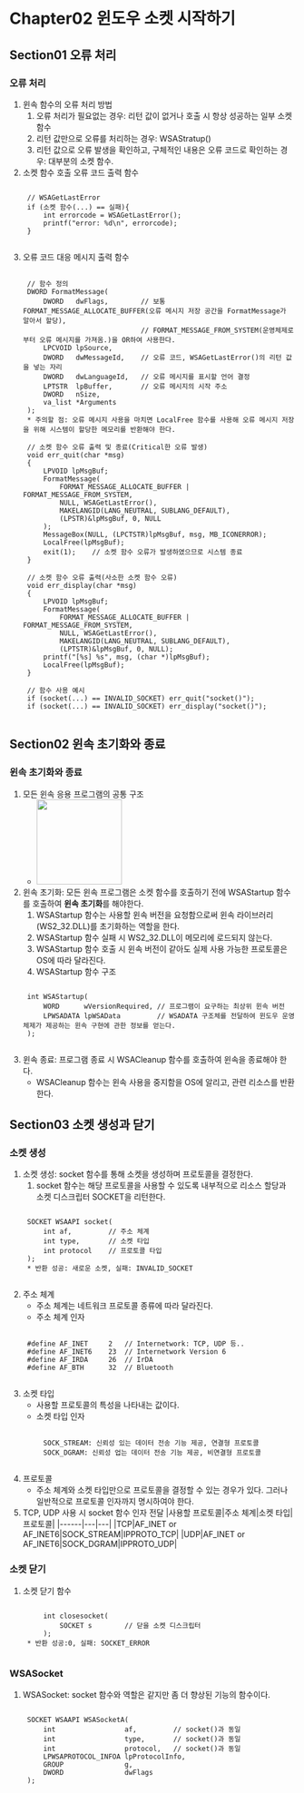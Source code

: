 # Chapter02 윈도우 소켓 시작하기
## Section01 오류 처리
### 오류 처리
1. 윈속 함수의 오류 처리 방법
    1) 오류 처리가 필요없는 경우: 리턴 값이 없거나 호출 시 항상 성공하는 일부 소켓 함수
    2) 리턴 값만으로 오류를 처리하는 경우: WSAStratup()
    3) 리턴 값으로 오류 발생을 확인하고, 구체적인 내용은 오류 코드로 확인하는 경우: 대부분의 소켓 함수.
2. 소켓 함수 호출 오류 코드 출력 함수
    <pre><code>
    // WSAGetLastError
    if (소켓 함수(...) == 실패){
        int errorcode = WSAGetLastError();
        printf("error: %d\n", errorcode);
    }
    </code></pre>
3. 오류 코드 대응 메시지 출력 함수
    <pre><code>
    // 함수 정의
    DWORD FormatMessage(
        DWORD   dwFlags,        // 보통 FORMAT_MESSAGE_ALLOCATE_BUFFER(오류 메시지 저장 공간을 FormatMessage가 알아서 할당), 
                                // FORMAT_MESSAGE_FROM_SYSTEM(운영체제로부터 오류 메시지를 가져옴.)을 OR하여 사용한다.
        LPCVOID lpSource,
        DWORD   dwMessageId,    // 오류 코드, WSAGetLastError()의 리턴 값을 넣는 자리
        DWORD   dwLanguageId,   // 오류 메시지를 표시할 언어 결정
        LPTSTR  lpBuffer,       // 오류 메시지의 시작 주소
        DWORD   nSize,
        va_list *Arguments
    );
    * 주의할 점: 오류 메시지 사용을 마치면 LocalFree 함수를 사용해 오류 메시지 저장을 위해 시스템이 할당한 메모리를 반환해야 한다.
    
    // 소켓 함수 오류 출력 및 종료(Critical한 오류 발생)
    void err_quit(char *msg)
    {
        LPVOID lpMsgBuf;
        FormatMessage(
            FORMAT_MESSAGE_ALLOCATE_BUFFER | FORMAT_MESSAGE_FROM_SYSTEM,
            NULL, WSAGetLastError(),
            MAKELANGID(LANG_NEUTRAL, SUBLANG_DEFAULT),
            (LPSTR)&lpMsgBuf, 0, NULL
        );
        MessageBox(NULL, (LPCTSTR)lpMsgBuf, msg, MB_ICONERROR);
        LocalFree(lpMsgBuf);       
        exit(1);    // 소켓 함수 오류가 발생하였으므로 시스템 종료
    }
    
    // 소켓 함수 오류 출력(사소한 소켓 함수 오류)
    void err_display(char *msg)
    {
        LPVOID lpMsgBuf;
        FormatMessage(
            FORMAT_MESSAGE_ALLOCATE_BUFFER | FORMAT_MESSAGE_FROM_SYSTEM,
            NULL, WSAGetLastError(),
            MAKELANGID(LANG_NEUTRAL, SUBLANG_DEFAULT),
            (LPTSTR)&lpMsgBuf, 0, NULL);
        printf("[%s] %s", msg, (char *)lpMsgBuf);
        LocalFree(lpMsgBuf);
    }
    
    // 함수 사용 예시
    if (socket(...) == INVALID_SOCKET) err_quit("socket()");
    if (socket(...) == INVALID_SOCKET) err_display("socket()");
    </code></pre>

## Section02 윈속 초기화와 종료
### 윈속 초기화와 종료
1. 모든 윈속 응용 프로그램의 공통 구조
    * <img width=150 src="https://user-images.githubusercontent.com/95362065/150976818-14377f30-6c93-412a-a8ab-11d5acafec1d.png">
2. 윈속 초기화: 모든 윈속 프로그램은 소켓 함수를 호출하기 전에 WSAStartup 함수를 호출하여 **윈속 초기화**를 해야한다.
    1) WSAStartup 함수는 사용할 윈속 버전을 요청함으로써 윈속 라이브러리(WS2_32.DLL)를 초기화하는 역할을 한다.
    2) WSAStartup 함수 실패 시 WS2_32.DLL이 메모리에 로드되지 않는다.
    3) WSAStartup 함수 호출 시 윈속 버전이 같아도 실제 사용 가능한 프로토콜은 OS에 따라 달라진다.
    4) WSAStartup 함수 구조
    <pre><code>
    int WSAStartup(
        WORD      wVersionRequired, // 프로그램이 요구하는 최상위 윈속 버전
        LPWSADATA lpWSAData         // WSADATA 구조체를 전달하여 윈도우 운영체제가 제공하는 윈속 구현에 관한 정보를 얻는다.
    );
    </code></pre>
3. 윈속 종료: 프로그램 종료 시 WSACleanup 함수를 호출하여 윈속을 종료해야 한다.
    * WSACleanup 함수는 윈속 사용을 중지함을 OS에 알리고, 관련 리소스를 반환한다.

## Section03 소켓 생성과 닫기
### 소켓 생성
1. 소켓 생성: socket 함수를 통해 소켓을 생성하며 프로토콜을 결정한다.
    1) socket 함수는 해당 프로토콜을 사용할 수 있도록 내부적으로 리소스 할당과 소켓 디스크립터 SOCKET을 리턴한다.
    <pre><code>
    SOCKET WSAAPI socket(
        int af,         // 주소 체계
        int type,       // 소켓 타입
        int protocol    // 프로토콜 타입
    );
    * 반환 성공: 새로운 소켓, 실패: INVALID_SOCKET
    </code></pre>
2. 주소 체계
    * 주소 체계는 네트워크 프로토콜 종류에 따라 달라진다.
    * 주소 체계 인자
    <pre><code>
    #define AF_INET     2   // Internetwork: TCP, UDP 등..
    #define AF_INET6    23  // Internetwork Version 6
    #define AF_IRDA     26  // IrDA
    #define AF_BTH      32  // Bluetooth
    </code></pre>
3. 소켓 타입
    * 사용할 프로토콜의 특성을 나타내는 값이다.
    * 소켓 타입 인자
    <pre><code>
        SOCK_STREAM: 신뢰성 있는 데이터 전송 기능 제공, 연결형 프로토콜
        SOCK_DGRAM: 신뢰성 업는 데이터 전송 기능 제공, 비연결형 프로토콜
    </code></pre>
4. 프로토콜 
    * 주소 체계와 소켓 타입만으로 프로토콜을 결정할 수 있는 경우가 있다. 그러나 일반적으로 프로토콜 인자까지 명시하여야 한다.
5. TCP, UDP 사용 시 socket 함수 인자 전달
    |사용할 프로토콜|주소 체계|소켓 타입|프로토콜|
    |------|---|---|
    |TCP|AF_INET or AF_INET6|SOCK_STREAM|IPPROTO_TCP|
    |UDP|AF_INET or AF_INET6|SOCK_DGRAM|IPPROTO_UDP|
    
### 소켓 닫기
1. 소켓 닫기 함수
    <pre><code>
        int closesocket(
            SOCKET s        // 닫을 소켓 디스크립터
        );
    * 반환 성공:0, 실패: SOCKET_ERROR
    </code></pre>

### WSASocket
1. WSASocket: socket 함수와 역할은 같지만 좀 더 향상된 기능의 함수이다.
    <pre><code>
    SOCKET WSAAPI WSASocketA(
        int                 af,         // socket()과 동일
        int                 type,       // socket()과 동일
        int                 protocol,   // socket()과 동일
        LPWSAPROTOCOL_INFOA lpProtocolInfo,
        GROUP               g,
        DWORD               dwFlags
    );
    </code></pre>
